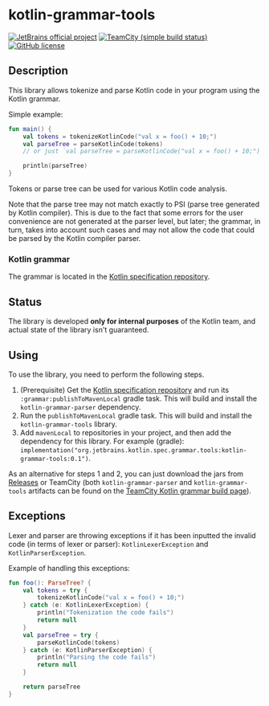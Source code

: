 # kotlin-grammar-tools

[![JetBrains official project](https://jb.gg/badges/official.svg)](https://github.com/JetBrains#jetbrains-on-github)
[![TeamCity (simple build status)](https://img.shields.io/teamcity/https/teamcity.jetbrains.com/e/Kotlin_Spec_GrammarMaster.svg?style=flat)](https://teamcity.jetbrains.com/viewType.html?buildTypeId=Kotlin_Spec_GrammarMaster&branch_Kotlin_dev=%3Cdefault%3E&tab=buildTypeStatusDiv)
[![GitHub license](https://img.shields.io/badge/license-Apache%20License%202.0-blue.svg?style=flat)](https://www.apache.org/licenses/LICENSE-2.0)

## Description

This library allows tokenize and parse Kotlin code in your program using the Kotlin grammar.

Simple example:
```kotlin
fun main() {
    val tokens = tokenizeKotlinCode("val x = foo() + 10;")
    val parseTree = parseKotlinCode(tokens)
    // or just `val parseTree = parseKotlinCode("val x = foo() + 10;")`

    println(parseTree)
}
```

Tokens or parse tree can be used for various Kotlin code analysis.

Note that the parse tree may not match exactly to PSI (parse tree generated by Kotlin compiler).
This is due to the fact that some errors for the user convenience are not generated at the parser level, but later; the grammar, in turn, takes into account such cases and may not allow the code that could be parsed by the Kotlin compiler parser.

### Kotlin grammar

The grammar is located in the [Kotlin specification repository](https://github.com/JetBrains/kotlin-spec/tree/master/grammar).

## Status

The library is developed **only for internal purposes** of the Kotlin team, and actual state of the library isn't guaranteed.

## Using

To use the library, you need to perform the following steps.

1. (Prerequisite) Get the [Kotlin specification repository](https://github.com/Kotlin/kotlin-spec) and run its `:grammar:publishToMavenLocal` gradle task.
   This will build and install the `kotlin-grammar-parser` dependency.
1. Run the `publishToMavenLocal` gradle task.
   This will build and install the `kotlin-grammar-tools` library.
1. Add `mavenLocal` to repositories in your project, and then add the dependency for this library.
   For example (gradle): `implementation("org.jetbrains.kotlin.spec.grammar.tools:kotlin-grammar-tools:0.1")`.

As an alternative for steps 1 and 2, you can just download the jars from [Releases](https://github.com/Kotlin/kotlin-grammar-tools/releases) or TeamCity (both `kotlin-grammar-parser` and `kotlin-grammar-tools` artifacts can be found on the [TeamCity Kotlin grammar build page](https://teamcity.jetbrains.com/viewType.html?buildTypeId=Kotlin_Spec_GrammarMaster)).

## Exceptions

Lexer and parser are throwing exceptions if it has been inputted the invalid code (in terms of lexer or parser): `KotlinLexerException` and `KotlinParserException`.

Example of handling this exceptions:
```kotlin
fun foo(): ParseTree? {
    val tokens = try {
        tokenizeKotlinCode("val x = foo() + 10;")
    } catch (e: KotlinLexerException) {
        println("Tokenization the code fails")
        return null
    }
    val parseTree = try {
        parseKotlinCode(tokens)
    } catch (e: KotlinParserException) {
        println("Parsing the code fails")
        return null
    }

    return parseTree
}
```
